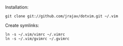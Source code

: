 Installation:

```
git clone git://github.com/jrajav/dotvim.git ~/.vim
```

Create symlinks:

```
ln -s ~/.vim/vimrc ~/.vimrc
ln -s ~/.vim/gvimrc ~/.gvimrc
```
